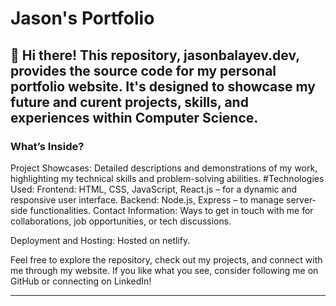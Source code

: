 # Jason's Portfolio

## 👋 Hi there! This repository, jasonbalayev.dev, provides the source code for my personal portfolio website. It's designed to showcase my future and curent projects, skills, and experiences within Computer Science.

### What’s Inside?
Project Showcases: Detailed descriptions and demonstrations of my work, highlighting my technical skills and problem-solving abilities.
#Technologies Used:
Frontend: HTML, CSS, JavaScript, React.js – for a dynamic and responsive user interface.
Backend: Node.js, Express – to manage server-side functionalities.
Contact Information: Ways to get in touch with me for collaborations, job opportunities, or tech discussions.

Deployment and Hosting: Hosted on netlify.

Feel free to explore the repository, check out my projects, and connect with me through my website. If you like what you see, consider following me on GitHub or connecting on LinkedIn!

---
